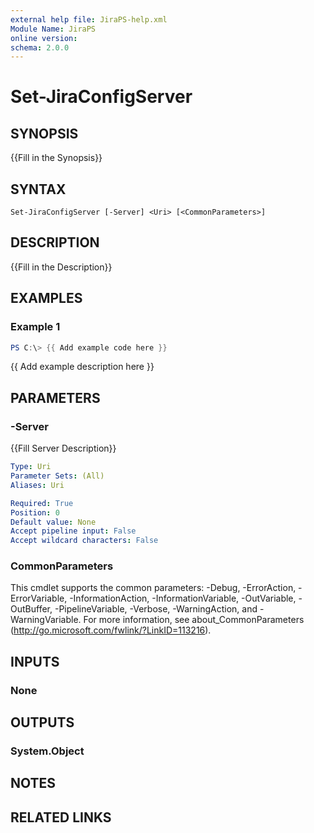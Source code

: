 ```yaml
---
external help file: JiraPS-help.xml
Module Name: JiraPS
online version:
schema: 2.0.0
---
```


# Set-JiraConfigServer

## SYNOPSIS
{{Fill in the Synopsis}}

## SYNTAX

```
Set-JiraConfigServer [-Server] <Uri> [<CommonParameters>]
```

## DESCRIPTION
{{Fill in the Description}}

## EXAMPLES

### Example 1
```powershell
PS C:\> {{ Add example code here }}
```

{{ Add example description here }}

## PARAMETERS

### -Server
{{Fill Server Description}}

```yaml
Type: Uri
Parameter Sets: (All)
Aliases: Uri

Required: True
Position: 0
Default value: None
Accept pipeline input: False
Accept wildcard characters: False
```

### CommonParameters
This cmdlet supports the common parameters: -Debug, -ErrorAction, -ErrorVariable, -InformationAction, -InformationVariable, -OutVariable, -OutBuffer, -PipelineVariable, -Verbose, -WarningAction, and -WarningVariable. For more information, see about_CommonParameters (http://go.microsoft.com/fwlink/?LinkID=113216).

## INPUTS

### None

## OUTPUTS

### System.Object

## NOTES

## RELATED LINKS
